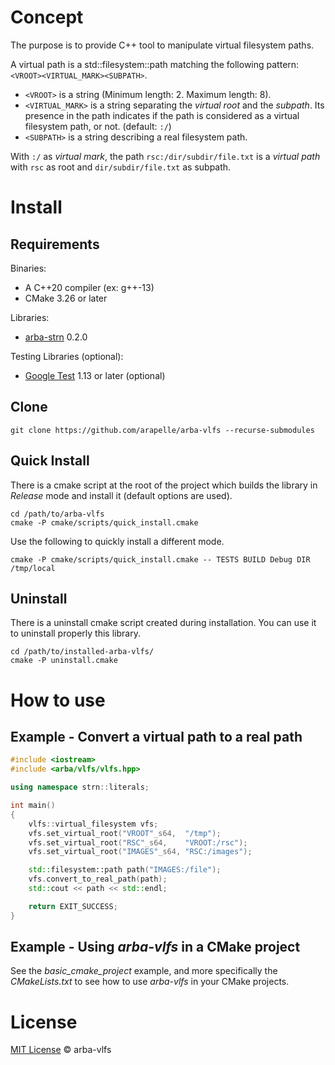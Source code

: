 # Concept

The purpose is to provide C++ tool to manipulate virtual filesystem paths.

A virtual path is a std::filesystem::path matching the following pattern: `<VROOT><VIRTUAL_MARK><SUBPATH>`.

- `<VROOT>` is a string (Minimum length: 2. Maximum length: 8).
- `<VIRTUAL_MARK>` is a string separating the *virtual root* and the *subpath*. Its presence in the path indicates if the path is considered as a virtual filesystem path, or not. (default: `:/`)
- `<SUBPATH>` is a string describing a real filesystem path.

With `:/` as *virtual mark*, the path `rsc:/dir/subdir/file.txt` is a *virtual path* with `rsc` as root and `dir/subdir/file.txt` as subpath.

# Install

## Requirements

Binaries:
- A C++20 compiler (ex: g++-13)
- CMake 3.26 or later

Libraries:
- [arba-strn](https://github.com/arapelle/arba-strn) 0.2.0

Testing Libraries (optional):
- [Google Test](https://github.com/google/googletest) 1.13 or later  (optional)

## Clone

```
git clone https://github.com/arapelle/arba-vlfs --recurse-submodules
```

## Quick Install

There is a cmake script at the root of the project which builds the library in *Release* mode and install it (default options are used).

```
cd /path/to/arba-vlfs
cmake -P cmake/scripts/quick_install.cmake
```

Use the following to quickly install a different mode.

```
cmake -P cmake/scripts/quick_install.cmake -- TESTS BUILD Debug DIR /tmp/local
```

## Uninstall

There is a uninstall cmake script created during installation. You can use it to uninstall properly this library.

```
cd /path/to/installed-arba-vlfs/
cmake -P uninstall.cmake
```

# How to use

## Example - Convert a virtual path to a real path

```c++
#include <iostream>
#include <arba/vlfs/vlfs.hpp>

using namespace strn::literals;

int main()
{
    vlfs::virtual_filesystem vfs;
    vfs.set_virtual_root("VROOT"_s64,  "/tmp");
    vfs.set_virtual_root("RSC"_s64,    "VROOT:/rsc");
    vfs.set_virtual_root("IMAGES"_s64, "RSC:/images");

    std::filesystem::path path("IMAGES:/file");
    vfs.convert_to_real_path(path);
    std::cout << path << std::endl;

    return EXIT_SUCCESS;
}
```

## Example - Using *arba-vlfs* in a CMake project

See the *basic_cmake_project* example, and more specifically the *CMakeLists.txt* to see how to use *arba-vlfs* in your CMake projects.

# License

[MIT License](./LICENSE.md) © arba-vlfs
